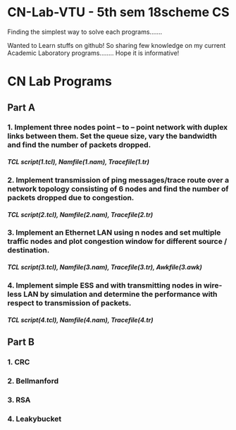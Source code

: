 # CN-Lab-VTU - 5th sem 18scheme CS
Finding the simplest way to solve each programs.......

Wanted to Learn stuffs on github! So sharing few knowledge on my current Academic Laboratory programs........ Hope it is informative!


# CN Lab Programs

## Part A
### 1. Implement three nodes point – to – point network with duplex links between them. Set the queue size, vary the bandwidth and find the number of packets dropped.
  #### *TCL script(1.tcl), Namfile(1.nam), Tracefile(1.tr)*
### 2. Implement transmission of ping messages/trace route over a network topology consisting of 6 nodes and find the number of packets dropped due to congestion.
  #### *TCL script(2.tcl), Namfile(2.nam), Tracefile(2.tr)*
### 3. Implement an Ethernet LAN using n nodes and set multiple traffic nodes and plot congestion window for different source / destination.
  #### *TCL script(3.tcl), Namfile(3.nam), Tracefile(3.tr), Awkfile(3.awk)*
### 4. Implement simple ESS and with transmitting nodes in wire-less LAN by simulation and determine the performance with respect to transmission of packets.
  #### *TCL script(4.tcl), Namfile(4.nam), Tracefile(4.tr)*

## Part B
### 1. CRC 
### 2. Bellmanford
### 3. RSA
### 4. Leakybucket
  
